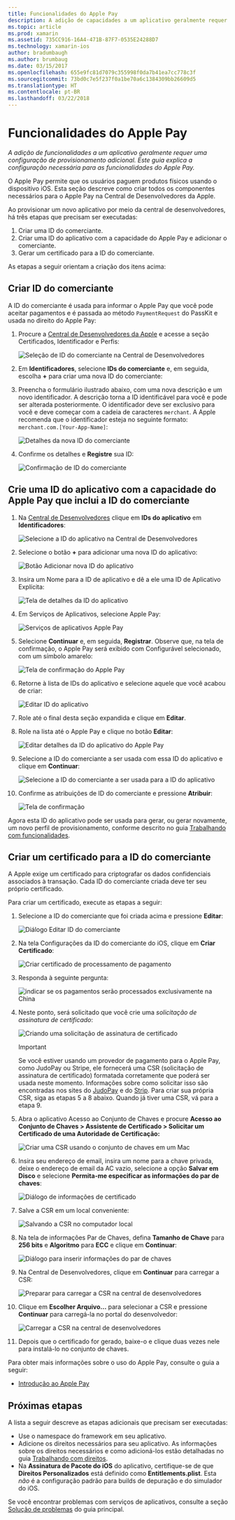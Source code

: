 ```yaml
---
title: Funcionalidades do Apple Pay
description: A adição de capacidades a um aplicativo geralmente requer uma configuração de provisionamento adicional. Este guia explica a configuração necessária para as funcionalidades do Apple Pay.
ms.topic: article
ms.prod: xamarin
ms.assetid: 735CC916-16A4-471B-87F7-0535E24288D7
ms.technology: xamarin-ios
author: bradumbaugh
ms.author: brumbaug
ms.date: 03/15/2017
ms.openlocfilehash: 655e9fc81d7079c355998f0da7b41ea7cc778c3f
ms.sourcegitcommit: 73bd0c7e5f237f0a1be70a6c1384309bb26609d5
ms.translationtype: HT
ms.contentlocale: pt-BR
ms.lasthandoff: 03/22/2018
---
```

# <a name="apple-pay-capabilities"></a>Funcionalidades do Apple Pay

_A adição de funcionalidades a um aplicativo geralmente requer uma configuração de provisionamento adicional. Este guia explica a configuração necessária para as funcionalidades do Apple Pay._

O Apple Pay permite que os usuários paguem produtos físicos usando o dispositivo iOS. Esta seção descreve como criar todos os componentes necessários para o Apple Pay na Central de Desenvolvedores da Apple.

Ao provisionar um novo aplicativo por meio da central de desenvolvedores, há três etapas que precisam ser executadas:

1.  Criar uma ID do comerciante.
2.  Criar uma ID do aplicativo com a capacidade do Apple Pay e adicionar o comerciante.
3.  Gerar um certificado para a ID do comerciante.

As etapas a seguir orientam a criação dos itens acima:

<a name="merchantid" />

## <a name="create-merchant-id"></a>Criar ID do comerciante

A ID do comerciante é usada para informar o Apple Pay que você pode aceitar pagamentos e é passada ao método `PaymentRequest` do PassKit e usada no direito do Apple Pay:

1.  Procure a [Central de Desenvolvedores da Apple](https://developer.apple.com/account/) e acesse a seção Certificados, Identificador e Perfis: 
 
    ![Seleção de ID do comerciante na Central de Desenvolvedores](apple-pay-capabilities-images/image57.png)

2.  Em **Identificadores**, selecione **IDs do comerciante** e, em seguida, escolha **+** para criar uma nova ID do comerciante:  

3.  Preencha o formulário ilustrado abaixo, com uma nova descrição e um novo identificador. A descrição torna a ID identificável para você e pode ser alterada posteriormente. O identificador deve ser exclusivo para você e deve começar com a cadeia de caracteres `merchant`. A Apple recomenda que o identificador esteja no seguinte formato: `merchant.com.[Your-App-Name]`:
   
    ![Detalhes da nova ID do comerciante](apple-pay-capabilities-images/image58.png)

4.  Confirme os detalhes e **Registre** sua ID: 
    
    ![Confirmação de ID do comerciante](apple-pay-capabilities-images/image59.png)

<a name="appid" />

## <a name="create-an-app-id-with-the-apple-pay-capability-that-includes-the-merchant-id"></a>Crie uma ID do aplicativo com a capacidade do Apple Pay que inclui a ID do comerciante

1.  Na [Central de Desenvolvedores](https://developer.apple.com/account/) clique em **IDs do aplicativo** em **Identificadores**: 
    
    ![Selecione a ID do aplicativo na Central de Desenvolvedores](apple-pay-capabilities-images/image6.png)

2.  Selecione o botão **+** para adicionar uma nova ID do aplicativo: 
   
    ![Botão Adicionar nova ID do aplicativo](apple-pay-capabilities-images/image27.png)

3.  Insira um Nome para a ID de aplicativo e dê a ele uma ID de Aplicativo Explícita:    
   
    ![Tela de detalhes da ID do aplicativo ](apple-pay-capabilities-images/image35.png)

4.  Em Serviços de Aplicativos, selecione Apple Pay:    
  
    ![Serviços de aplicativos Apple Pay](apple-pay-capabilities-images/image36.png)

5.  Selecione **Continuar** e, em seguida, **Registrar**. Observe que, na tela de confirmação, o Apple Pay será exibido com Configurável selecionado, com um símbolo amarelo: 
   
    ![Tela de confirmação do Apple Pay](apple-pay-capabilities-images/image37.png)

6.  Retorne à lista de IDs do aplicativo e selecione aquele que você acabou de criar:  
   
    ![Editar ID do aplicativo](apple-pay-capabilities-images/image38.png)

7.  Role até o final desta seção expandida e clique em **Editar**.
8.  Role na lista até o Apple Pay e clique no botão **Editar**:  
    
    ![Editar detalhes da ID do aplicativo do Apple Pay](apple-pay-capabilities-images/image39.png)

9.  Selecione a ID do comerciante a ser usada com essa ID do aplicativo e clique em **Continuar**:  
    
    ![Selecione a ID do comerciante a ser usada para a ID do aplicativo](apple-pay-capabilities-images/image40.png)

10. Confirme as atribuições de ID do comerciante e pressione **Atribuir**:  
    
    ![Tela de confirmação](apple-pay-capabilities-images/image41.png)

Agora esta ID do aplicativo pode ser usada para gerar, ou gerar novamente, um novo perfil de provisionamento, conforme descrito no guia [Trabalhando com funcionalidades](~/ios/deploy-test/provisioning/capabilities/index.md). 

<a name="certificate" />

## <a name="create-a-certificate-for-your-merchant-id"></a>Criar um certificado para a ID do comerciante

A Apple exige um certificado para criptografar os dados confidenciais associados à transação. Cada ID do comerciante criada deve ter seu próprio certificado. 

Para criar um certificado, execute as etapas a seguir:

1.  Selecione a ID do comerciante que foi criada acima e pressione **Editar**: 
    
    ![Diálogo Editar ID do comerciante](apple-pay-capabilities-images/image42.png)

2.  Na tela Configurações da ID do comerciante do iOS, clique em **Criar Certificado**: 
   
    ![Criar certificado de processamento de pagamento](apple-pay-capabilities-images/image43.png)

3.  Responda à seguinte pergunta: 

    ![indicar se os pagamentos serão processados exclusivamente na China](apple-pay-capabilities-images/image44.png)

4.  Neste ponto, será solicitado que você crie uma _solicitação de assinatura de certificado_: 

    ![Criando uma solicitação de assinatura de certificado](apple-pay-capabilities-images/image45.png)
    
    > [!IMPORTANT]
    > Se você estiver usando um provedor de pagamento para o Apple Pay, como JudoPay ou Stripe, ele fornecerá uma CSR (solicitação de assinatura de certificado) formatada corretamente que poderá ser usada neste momento. Informações sobre como solicitar isso são encontradas nos sites do [JudoPay](https://www.judopay.com/docs/version-52/apple-pay/getting-started/#create-an-apple-pay-certificate) e do [Strip](https://stripe.com/docs/apple-pay/apps#csr). Para criar sua própria CSR, siga as etapas 5 a 8 abaixo. Quando já tiver uma CSR, vá para a etapa 9.

5.  Abra o aplicativo Acesso ao Conjunto de Chaves e procure **Acesso ao Conjunto de Chaves > Assistente de Certificado > Solicitar um Certificado de uma Autoridade de Certificação:** 

     ![Criar uma CSR usando o conjunto de chaves em um Mac](apple-pay-capabilities-images/image46.png)

6.  Insira seu endereço de email, insira um nome para a chave privada, deixe o endereço de email da AC vazio, selecione a opção **Salvar em Disco** e selecione **Permita-me especificar as informações do par de chaves**:

     ![Diálogo de informações de certificado](apple-pay-capabilities-images/image47.png)

7.  Salve a CSR em um local conveniente: 

     ![Salvando a CSR no computador local](apple-pay-capabilities-images/image48.png)

8.  Na tela de informações Par de Chaves, defina **Tamanho de Chave** para **256 bits** e **Algoritmo** para **ECC** e clique em **Continuar**:

     ![Diálogo para inserir informações do par de chaves](apple-pay-capabilities-images/image49.png)

9.  Na Central de Desenvolvedores, clique em **Continuar** para carregar a CSR: 

     ![Preparar para carregar a CSR na central de desenvolvedores](apple-pay-capabilities-images/image50.png)

10. Clique em **Escolher Arquivo...** para selecionar a CSR e pressione **Continuar** para carregá-la no portal do desenvolvedor: 

     ![Carregar a CSR na central de desenvolvedores](apple-pay-capabilities-images/image51.png)

11. Depois que o certificado for gerado, baixe-o e clique duas vezes nele para instalá-lo no conjunto de chaves.

Para obter mais informações sobre o uso do Apple Pay, consulte o guia a seguir:

*   [Introdução ao Apple Pay](~/ios/platform/apple-pay.md)

## <a name="next-steps"></a>Próximas etapas
 
A lista a seguir descreve as etapas adicionais que precisam ser executadas:

* Use o namespace do framework em seu aplicativo.
* Adicione os direitos necessários para seu aplicativo. As informações sobre os direitos necessários e como adicioná-los estão detalhadas no guia [Trabalhando com direitos](~/ios/deploy-test/provisioning/entitlements.md).
* Na **Assinatura de Pacote do iOS** do aplicativo, certifique-se de que **Direitos Personalizados** está definido como **Entitlements.plist**. Esta _não_ é a configuração padrão para builds de depuração e do simulador do iOS.

Se você encontrar problemas com serviços de aplicativos, consulte a seção [Solução de problemas](~/ios/deploy-test/provisioning/capabilities/index.md) do guia principal.